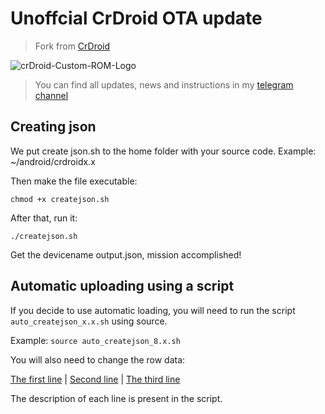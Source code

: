 # Unoffcial CrDroid OTA update #

> Fork from [CrDroid](https://github.com/crdroidandroid/android_vendor_crDroidOTA)

![crDroid-Custom-ROM-Logo](https://user-images.githubusercontent.com/93985232/170225142-a35db9ff-1427-4256-859c-14b255502c50.png)

> You can find all updates, news and instructions in my [telegram channel](https://t.me/microRozetka_hub)

## Creating json ##

We put create json.sh to the home folder with your source code. Example: ~/android/crdroidx.x

Then make the file executable:
```
chmod +x createjson.sh
```
After that, run it:
```
./createjson.sh
```

Get the devicename output.json, mission accomplished!

## Automatic uploading using a script

If you decide to use automatic loading, you will need to run the script `auto_createjson_x.x.sh` using source.

Example: `source auto_createjson_8.x.sh`

You will also need to change the row data:

[The first line](https://github.com/microRozetka/micro-files/blob/c2bd37441ed500d8a9286b9ef3d1547a2af256d7/auto_createjson_9.x.sh#L3) | [Second line](https://github.com/microRozetka/micro-files/blob/c2bd37441ed500d8a9286b9ef3d1547a2af256d7/auto_createjson_9.x.sh#L4) | [The third line](https://github.com/microRozetka/micro-files/blob/c2bd37441ed500d8a9286b9ef3d1547a2af256d7/auto_createjson_9.x.sh#L75)

The description of each line is present in the script.
